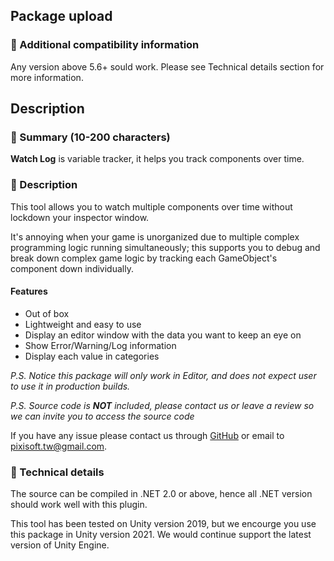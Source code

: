 ## Package upload

### :pencil: Additional compatibility information

Any version above 5.6+ sould work. Please see Technical details section for more information.

## Description

### :pencil: Summary (10-200 characters)

**Watch Log** is variable tracker, it helps you track components over time.

### :pencil: Description

This tool allows you to watch multiple components over time without lockdown
your inspector window.

It's annoying when your game is unorganized due to multiple complex programming
logic running simultaneously; this supports you to debug and break down complex
game logic by tracking each GameObject's component down individually.

#### Features

* Out of box
* Lightweight and easy to use
* Display an editor window with the data you want to keep an eye on
* Show Error/Warning/Log information
* Display each value in categories

*P.S. Notice this package will only work in Editor, and does not expect user
to use it in production builds.*

*P.S. Source code is **NOT** included, please contact us or leave a review so
we can invite you to access the source code*

If you have any issue please contact us through [GitHub](https://github.com/Pixisoft)
or email to pixisoft.tw@gmail.com.

### :pencil: Technical details

The source can be compiled in .NET 2.0 or above, hence all .NET version should
work well with this plugin.

This tool has been tested on Unity version 2019, but we encourge you use this
package in Unity version 2021. We would continue support the latest version of
Unity Engine.
